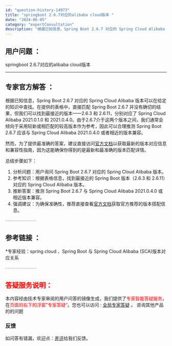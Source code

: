 ```yaml
---
id: "question-history-14973"
title: "springboot 2.6.7对应的alibaba cloud版本 "
date: "2024-06-05"
category: "expertConsultation"
description: "根据已知信息，Spring Boot 2.6.7 对应的 Spring Cloud Alibaba 版本可以在给定的知识中查找。在提供的表格中，直接匹配 Spring Boot 2.6.7 并没有确切的结果，但我们可以找到最接近的版本——2.6.3 和 2.6.11，分别对应了 Spring Clo"
---
```


## 用户问题 ： 
 springboot 2.6.7对应的alibaba cloud版本  

---------------
## 专家官方解答 ：

根据已知信息，Spring Boot 2.6.7 对应的 Spring Cloud Alibaba 版本可以在给定的知识中查找。在提供的表格中，直接匹配 Spring Boot 2.6.7 并没有确切的结果，但我们可以找到最接近的版本——2.6.3 和 2.6.11，分别对应了 Spring Cloud Alibaba 2021.0.1.0 和 2021.0.4.0。由于2.6.7介于这两个版本之间，我们通常会倾向于采用较新或相匹配的较高版本作为参考，因此可以合理推测 Spring Boot 2.6.7 应该与 Spring Cloud Alibaba 2021.0.4.0 或者相近的版本兼容。

然而，为了提供最准确的答案，建议直接访问[官方文档](https://sca.aliyun.com/docs/2023/overview/version-explain/)以获取最新的版本对应信息和兼容性指南，因为这能确保你得到的是最新和最准确的版本匹配详情。

总结步骤如下：
1. 分析问题：用户询问 Spring Boot 2.6.7 对应的 Spring Cloud Alibaba 版本。
2. 参考知识：根据表格信息，找到最接近的 Spring Boot 版本（2.6.3 和 2.6.11）对应的 Spring Cloud Alibaba 版本。
3. 推断答案：推测 Spring Boot 2.6.7 与 Spring Cloud Alibaba 2021.0.4.0 或相近版本兼容。
4. 强调建议：为确保准确性，推荐直接查看[官方文档](https://sca.aliyun.com/docs/2023/overview/version-explain/)获取官方推荐的版本搭配信息。


<font color="#949494">---------------</font> 


## 参考链接 ：

*专家经验：spring cloud 、Spring Boot 与 Spring Cloud Alibaba (SCA)版本对应关系 


 <font color="#949494">---------------</font> 
 


## <font color="#FF0000">答疑服务说明：</font> 

本内容经由技术专家审阅的用户问答的镜像生成，我们提供了<font color="#FF0000">专家智能答疑服务</font>，在<font color="#FF0000">页面的右下的浮窗”专家答疑“</font>。您也可以访问 : [全局专家答疑](https://opensource.alibaba.com/chatBot) 。 咨询其他产品的的问题

### 反馈
如问答有错漏，欢迎点：[差评](https://ai.nacos.io/user/feedbackByEnhancerGradePOJOID?enhancerGradePOJOId=15078)给我们反馈。
